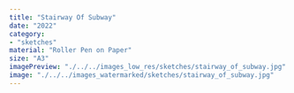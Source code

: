 ```yaml
---
title: "Stairway Of Subway"
date: "2022"
category: 
- "sketches"
material: "Roller Pen on Paper"
size: "A3"
imagePreview: "./../../images_low_res/sketches/stairway_of_subway.jpg"
image: "./../../images_watermarked/sketches/stairway_of_subway.jpg"
---
```

